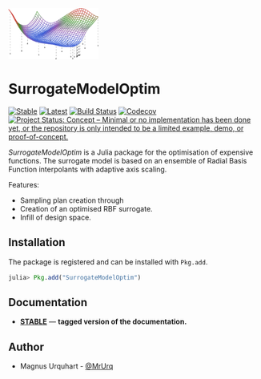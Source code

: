 <img src="docs/src/assets/logo.png" width="180">

# SurrogateModelOptim

[![Stable](https://img.shields.io/badge/docs-stable-blue.svg)](https://MrUrq.github.io/SurrogateModelOptim.jl/stable)
[![Latest](https://img.shields.io/badge/docs-latest-blue.svg)](https://MrUrq.github.io/SurrogateModelOptim.jl/latest)
[![Build Status](https://travis-ci.org/MrUrq/SurrogateModelOptim.jl.svg?branch=master)](https://travis-ci.org/MrUrq/SurrogateModelOptim.jl)
[![Codecov](https://codecov.io/gh/MrUrq/SurrogateModelOptim.jl/branch/master/graph/badge.svg)](https://codecov.io/gh/MrUrq/SurrogateModelOptim.jl)
[![Project Status: Concept – Minimal or no implementation has been done yet, or the repository is only intended to be a limited example, demo, or proof-of-concept.](https://www.repostatus.org/badges/latest/concept.svg)](https://www.repostatus.org/#concept)
<!-- [![Build Status](https://ci.appveyor.com/api/projects/status/github/MrUrq/SurrogateModelOptim.jl?svg=true)](https://ci.appveyor.com/project/MrUrq/SurrogateModelOptim-jl) -->

<!-- [![Coveralls](https://coveralls.io/repos/github/MrUrq/SurrogateModelOptim.jl/badge.svg?branch=master)](https://coveralls.io/github/MrUrq/SurrogateModelOptim.jl?branch=master) -->


*SurrogateModelOptim* is a Julia package for the optimisation of expensive functions. 
The surrogate model is based on an ensemble of Radial Basis Function interpolants with adaptive axis scaling.

Features:

* Sampling plan creation through 
* Creation of an optimised RBF surrogate.
* Infill of design space.

## Installation

The package is registered and can be installed with `Pkg.add`.

```julia
julia> Pkg.add("SurrogateModelOptim")
```

## Documentation

- [**STABLE**][docs-stable-url] &mdash; **tagged version of the documentation.**


## Author

- Magnus Urquhart - [@MrUrq](https://github.com/MrUrq/)

[docs-stable-img]: https://img.shields.io/badge/docs-stable-blue.svg
[docs-stable-url]: https://MrUrq.github.io/SurrogateModelOptim.jl/stable

<!-- ### Reference
This package is a 
[1]: Stuart Bates, Johann Sienz, and Vassili Toropov. "Formulation of the Optimal Latin Hypercube Design of Experiments Using a Permutation Genetic Algorithm", 45th AIAA/ASME/ASCE/AHS/ASC Structures, Structural Dynamics & Materials Conference, Structures, Structural Dynamics, and Materials and Co-located Conferences, () https://doi.org/10.2514/6.2004-2011 -->